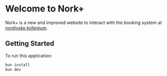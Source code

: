 # Welcome to Nork+

Nork+ is a new and improved website to interact with the booking system at [nordjyske kollegium](http://nork.dk/).

## Getting Started

To run this application:

```bash
bun install
bun dev
```
